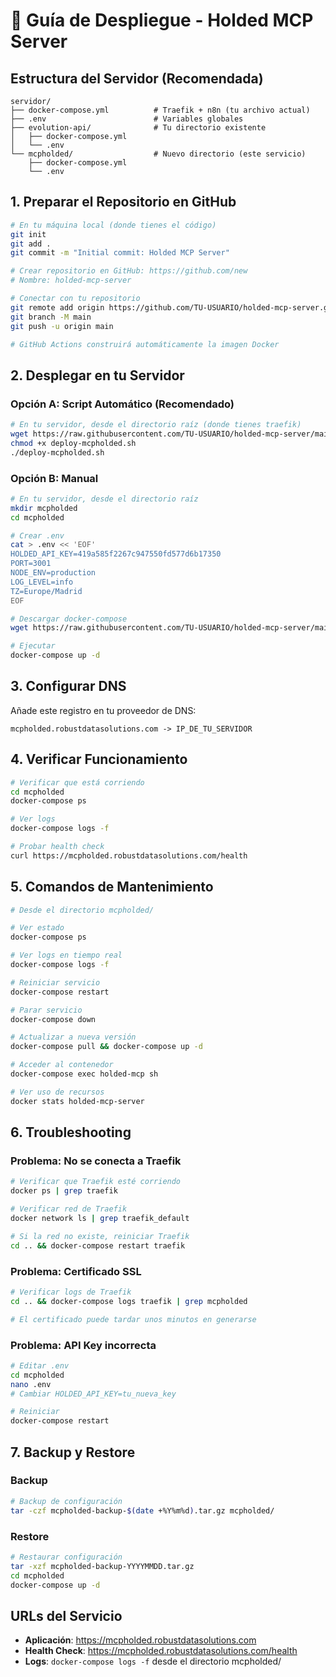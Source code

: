 # 🚀 Guía de Despliegue - Holded MCP Server

## Estructura del Servidor (Recomendada)

```
servidor/
├── docker-compose.yml          # Traefik + n8n (tu archivo actual)
├── .env                        # Variables globales
├── evolution-api/              # Tu directorio existente
│   ├── docker-compose.yml
│   └── .env
└── mcpholded/                  # Nuevo directorio (este servicio)
    ├── docker-compose.yml
    └── .env
```

## 1. Preparar el Repositorio en GitHub

```bash
# En tu máquina local (donde tienes el código)
git init
git add .
git commit -m "Initial commit: Holded MCP Server"

# Crear repositorio en GitHub: https://github.com/new
# Nombre: holded-mcp-server

# Conectar con tu repositorio
git remote add origin https://github.com/TU-USUARIO/holded-mcp-server.git
git branch -M main
git push -u origin main

# GitHub Actions construirá automáticamente la imagen Docker
```

## 2. Desplegar en tu Servidor

### Opción A: Script Automático (Recomendado)

```bash
# En tu servidor, desde el directorio raíz (donde tienes traefik)
wget https://raw.githubusercontent.com/TU-USUARIO/holded-mcp-server/main/deploy-mcpholded.sh
chmod +x deploy-mcpholded.sh
./deploy-mcpholded.sh
```

### Opción B: Manual

```bash
# En tu servidor, desde el directorio raíz
mkdir mcpholded
cd mcpholded

# Crear .env
cat > .env << 'EOF'
HOLDED_API_KEY=419a585f2267c947550fd577d6b17350
PORT=3001
NODE_ENV=production
LOG_LEVEL=info
TZ=Europe/Madrid
EOF

# Descargar docker-compose
wget https://raw.githubusercontent.com/TU-USUARIO/holded-mcp-server/main/docker-compose.server.yml -O docker-compose.yml

# Ejecutar
docker-compose up -d
```

## 3. Configurar DNS

Añade este registro en tu proveedor de DNS:
```
mcpholded.robustdatasolutions.com -> IP_DE_TU_SERVIDOR
```

## 4. Verificar Funcionamiento

```bash
# Verificar que está corriendo
cd mcpholded
docker-compose ps

# Ver logs
docker-compose logs -f

# Probar health check
curl https://mcpholded.robustdatasolutions.com/health
```

## 5. Comandos de Mantenimiento

```bash
# Desde el directorio mcpholded/

# Ver estado
docker-compose ps

# Ver logs en tiempo real
docker-compose logs -f

# Reiniciar servicio
docker-compose restart

# Parar servicio
docker-compose down

# Actualizar a nueva versión
docker-compose pull && docker-compose up -d

# Acceder al contenedor
docker-compose exec holded-mcp sh

# Ver uso de recursos
docker stats holded-mcp-server
```

## 6. Troubleshooting

### Problema: No se conecta a Traefik
```bash
# Verificar que Traefik esté corriendo
docker ps | grep traefik

# Verificar red de Traefik
docker network ls | grep traefik_default

# Si la red no existe, reiniciar Traefik
cd .. && docker-compose restart traefik
```

### Problema: Certificado SSL
```bash
# Verificar logs de Traefik
cd .. && docker-compose logs traefik | grep mcpholded

# El certificado puede tardar unos minutos en generarse
```

### Problema: API Key incorrecta
```bash
# Editar .env
cd mcpholded
nano .env
# Cambiar HOLDED_API_KEY=tu_nueva_key

# Reiniciar
docker-compose restart
```

## 7. Backup y Restore

### Backup
```bash
# Backup de configuración
tar -czf mcpholded-backup-$(date +%Y%m%d).tar.gz mcpholded/
```

### Restore
```bash
# Restaurar configuración
tar -xzf mcpholded-backup-YYYYMMDD.tar.gz
cd mcpholded
docker-compose up -d
```

## URLs del Servicio

- **Aplicación**: https://mcpholded.robustdatasolutions.com
- **Health Check**: https://mcpholded.robustdatasolutions.com/health
- **Logs**: `docker-compose logs -f` desde el directorio mcpholded/
